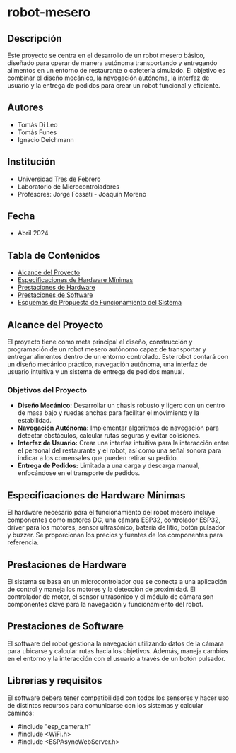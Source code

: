 # robot-mesero

## Descripción

Este proyecto se centra en el desarrollo de un robot mesero básico, diseñado para operar de manera autónoma transportando y entregando alimentos en un entorno de restaurante o cafetería simulado. El objetivo es combinar el diseño mecánico, la navegación autónoma, la interfaz de usuario y la entrega de pedidos para crear un robot funcional y eficiente.

## Autores

- Tomás Di Leo
- Tomás Funes
- Ignacio Deichmann

## Institución

- Universidad Tres de Febrero
- Laboratorio de Microcontroladores
- Profesores: Jorge Fossati - Joaquín Moreno

## Fecha

- Abril 2024

## Tabla de Contenidos

- [Alcance del Proyecto](#alcance-del-proyecto)
- [Especificaciones de Hardware Mínimas](#especificaciones-de-hardware-mínimas)
- [Prestaciones de Hardware](#prestaciones-de-hardware)
- [Prestaciones de Software](#prestaciones-de-software)
- [Esquemas de Propuesta de Funcionamiento del Sistema](#esquemas-de-propuesta-de-funcionamiento-del-sistema)

## Alcance del Proyecto

El proyecto tiene como meta principal el diseño, construcción y programación de un robot mesero autónomo capaz de transportar y entregar alimentos dentro de un entorno controlado. Este robot contará con un diseño mecánico práctico, navegación autónoma, una interfaz de usuario intuitiva y un sistema de entrega de pedidos manual.

### Objetivos del Proyecto

- **Diseño Mecánico:** Desarrollar un chasis robusto y ligero con un centro de masa bajo y ruedas anchas para facilitar el movimiento y la estabilidad.
- **Navegación Autónoma:** Implementar algoritmos de navegación para detectar obstáculos, calcular rutas seguras y evitar colisiones.
- **Interfaz de Usuario:** Crear una interfaz intuitiva para la interacción entre el personal del restaurante y el robot, así como una señal sonora para indicar a los comensales que pueden retirar su pedido.
- **Entrega de Pedidos:** Limitada a una carga y descarga manual, enfocándose en el transporte de pedidos.

## Especificaciones de Hardware Mínimas

El hardware necesario para el funcionamiento del robot mesero incluye componentes como motores DC, una cámara ESP32, controlador ESP32, driver para los motores, sensor ultrasónico, batería de litio, botón pulsador y buzzer. Se proporcionan los precios y fuentes de los componentes para referencia.

## Prestaciones de Hardware

El sistema se basa en un microcontrolador que se conecta a una aplicación de control y maneja los motores y la detección de proximidad. El controlador de motor, el sensor ultrasónico y el módulo de cámara son componentes clave para la navegación y funcionamiento del robot.

## Prestaciones de Software

El software del robot gestiona la navegación utilizando datos de la cámara para ubicarse y calcular rutas hacia los objetivos. Además, maneja cambios en el entorno y la interacción con el usuario a través de un botón pulsador.

## Librerias y requisitos

El software debera tener compatibilidad con todos los sensores y hacer uso de distintos recursos para comunicarse con los sistemas y calcular caminos:
* #include "esp_camera.h"
* #include <WiFi.h>
* #include <ESPAsyncWebServer.h>
